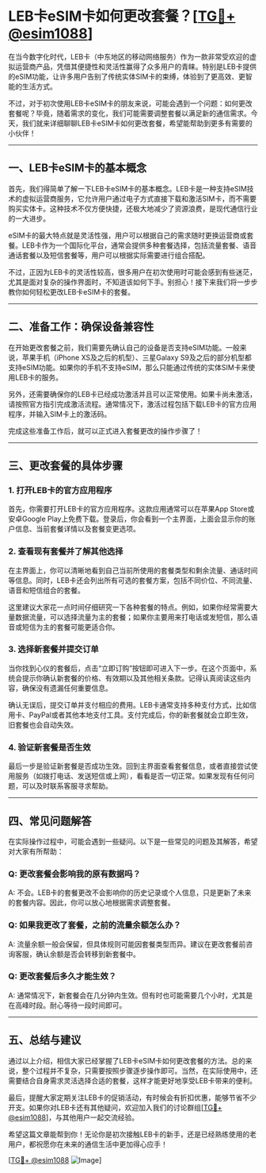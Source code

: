 # LEB卡eSIM卡如何更改套餐？[[TG💪+ @esim1088](https://t.me/s/esim1088)]

在当今数字化时代，LEB卡（中东地区的移动网络服务）作为一款非常受欢迎的虚拟运营商产品，凭借其便捷性和灵活性赢得了众多用户的青睐。特别是LEB卡提供的eSIM功能，让许多用户告别了传统实体SIM卡的束缚，体验到了更高效、更智能的生活方式。

不过，对于初次使用LEB卡eSIM卡的朋友来说，可能会遇到一个问题：如何更改套餐呢？毕竟，随着需求的变化，我们可能需要调整套餐以满足新的通信需求。今天，我们就来详细聊聊LEB卡eSIM卡如何更改套餐，希望能帮助到更多有需要的小伙伴！

---

## **一、LEB卡eSIM卡的基本概念**

首先，我们得简单了解一下LEB卡eSIM卡的基本概念。LEB卡是一种支持eSIM技术的虚拟运营商服务，它允许用户通过电子方式直接下载和激活SIM卡，而不需要购买实体卡。这种技术不仅方便快捷，还极大地减少了资源浪费，是现代通信行业的一大进步。

eSIM卡的最大特点就是灵活性强，用户可以根据自己的需求随时更换运营商或套餐。LEB卡作为一个国际化平台，通常会提供多种套餐选择，包括流量套餐、语音通话套餐以及短信套餐等，用户可以根据实际需要进行组合搭配。

不过，正因为LEB卡的灵活性较高，很多用户在初次使用时可能会感到有些迷茫，尤其是面对复杂的操作界面时，不知道该如何下手。别担心！接下来我们将一步步教你如何轻松更改LEB卡eSIM卡的套餐。

---

## **二、准备工作：确保设备兼容性**

在开始更改套餐之前，我们需要先确认自己的设备是否支持eSIM功能。一般来说，苹果手机（iPhone XS及之后的机型）、三星Galaxy S9及之后的部分机型都支持eSIM功能。如果你的手机不支持eSIM，那么只能通过传统的实体SIM卡来使用LEB卡的服务。

另外，还需要确保你的LEB卡已经成功激活并且可以正常使用。如果卡尚未激活，请按照官方指引完成激活流程。通常情况下，激活过程包括下载LEB卡的官方应用程序，并输入SIM卡上的激活码。

完成这些准备工作后，就可以正式进入套餐更改的操作步骤了！

---

## **三、更改套餐的具体步骤**

### **1. 打开LEB卡的官方应用程序**

首先，你需要打开LEB卡的官方应用程序。这款应用通常可以在苹果App Store或安卓Google Play上免费下载。登录后，你会看到一个主界面，上面会显示你的账户信息、当前套餐详情以及套餐变更选项。

### **2. 查看现有套餐并了解其他选择**

在主界面上，你可以清晰地看到自己当前所使用的套餐类型和剩余流量、通话时间等信息。同时，LEB卡还会列出所有可选的套餐方案，包括不同价位、不同流量、语音和短信组合的套餐。

这里建议大家花一点时间仔细研究一下各种套餐的特点。例如，如果你经常需要大量数据流量，可以选择流量为主的套餐；如果你主要用来打电话或发短信，那么语音或短信为主的套餐可能更适合你。

### **3. 选择新套餐并提交订单**

当你找到心仪的套餐后，点击“立即订购”按钮即可进入下一步。在这个页面中，系统会提示你确认新套餐的价格、有效期以及其他相关条款。记得认真阅读这些内容，确保没有遗漏任何重要信息。

确认无误后，提交订单并支付相应的费用。LEB卡通常支持多种支付方式，比如信用卡、PayPal或者其他本地支付工具。支付完成后，你的新套餐就会立即生效，旧套餐也会自动失效。

### **4. 验证新套餐是否生效**

最后一步是验证新套餐是否成功生效。回到主界面查看套餐信息，或者直接尝试使用服务（如拨打电话、发送短信或上网），看看是否一切正常。如果发现有任何问题，可以及时联系客服寻求帮助。

---

## **四、常见问题解答**

在实际操作过程中，可能会遇到一些疑问。以下是一些常见的问题及其解答，希望对大家有所帮助：

### **Q: 更改套餐会影响我的原有数据吗？**
A: 不会。LEB卡的套餐更改不会影响你的历史记录或个人信息，只是更新了未来的套餐内容。因此，你可以放心地根据需求调整套餐。

### **Q: 如果我更改了套餐，之前的流量余额怎么办？**
A: 流量余额一般会保留，但具体规则可能因套餐类型而异。建议在更改套餐前咨询客服，确认余额是否会转移到新套餐中。

### **Q: 更改套餐后多久才能生效？**
A: 通常情况下，新套餐会在几分钟内生效。但有时也可能需要几个小时，尤其是在高峰时段。耐心等待一段时间即可。

---

## **五、总结与建议**

通过以上介绍，相信大家已经掌握了LEB卡eSIM卡如何更改套餐的方法。总的来说，整个过程并不复杂，只需要按照步骤逐步操作即可。当然，在实际使用中，还需要结合自身需求灵活选择合适的套餐，这样才能更好地享受LEB卡带来的便利。

最后，提醒大家定期关注LEB卡的促销活动，有时候会有折扣优惠，能够节省不少开支。如果你对LEB卡还有其他疑问，欢迎加入我们的讨论群组[[TG💪+ @esim1088](https://t.me/s/esim1088)]，与其他用户一起交流经验。

希望这篇文章能帮到你！无论你是初次接触LEB卡的新手，还是已经熟练使用的老用户，都祝愿你在未来的通信生活中更加得心应手！

[[TG💪+ @esim1088](https://t.me/s/esim1088) ![Image](https://i.postimg.cc/4NQfJmqS/Snipaste-2025-05-13-00-14-12.png)]